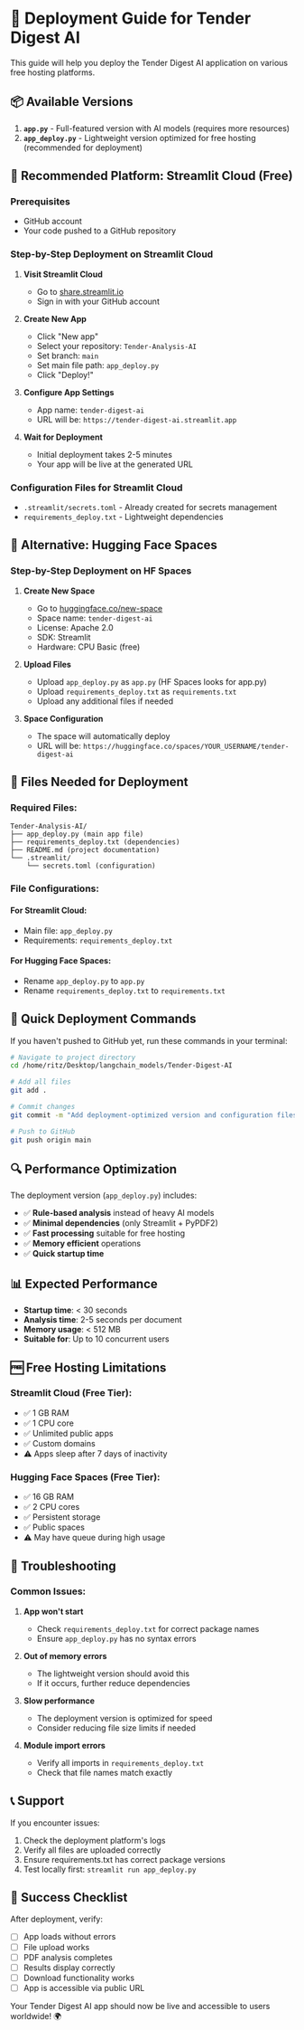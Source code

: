 # 🚀 Deployment Guide for Tender Digest AI

This guide will help you deploy the Tender Digest AI application on various free hosting platforms.

## 📦 Available Versions

1. **`app.py`** - Full-featured version with AI models (requires more resources)
2. **`app_deploy.py`** - Lightweight version optimized for free hosting (recommended for deployment)

## 🎯 Recommended Platform: Streamlit Cloud (Free)

### Prerequisites
- GitHub account
- Your code pushed to a GitHub repository

### Step-by-Step Deployment on Streamlit Cloud

1. **Visit Streamlit Cloud**
   - Go to [share.streamlit.io](https://share.streamlit.io)
   - Sign in with your GitHub account

2. **Create New App**
   - Click "New app"
   - Select your repository: `Tender-Analysis-AI`
   - Set branch: `main`
   - Set main file path: `app_deploy.py`
   - Click "Deploy!"

3. **Configure App Settings**
   - App name: `tender-digest-ai`
   - URL will be: `https://tender-digest-ai.streamlit.app`

4. **Wait for Deployment**
   - Initial deployment takes 2-5 minutes
   - Your app will be live at the generated URL

### Configuration Files for Streamlit Cloud
- `.streamlit/secrets.toml` - Already created for secrets management
- `requirements_deploy.txt` - Lightweight dependencies

## 🤗 Alternative: Hugging Face Spaces

### Step-by-Step Deployment on HF Spaces

1. **Create New Space**
   - Go to [huggingface.co/new-space](https://huggingface.co/new-space)
   - Space name: `tender-digest-ai`
   - License: Apache 2.0
   - SDK: Streamlit
   - Hardware: CPU Basic (free)

2. **Upload Files**
   - Upload `app_deploy.py` as `app.py` (HF Spaces looks for app.py)
   - Upload `requirements_deploy.txt` as `requirements.txt`
   - Upload any additional files if needed

3. **Space Configuration**
   - The space will automatically deploy
   - URL will be: `https://huggingface.co/spaces/YOUR_USERNAME/tender-digest-ai`

## 🔧 Files Needed for Deployment

### Required Files:
```
Tender-Analysis-AI/
├── app_deploy.py (main app file)
├── requirements_deploy.txt (dependencies)
├── README.md (project documentation)
└── .streamlit/
    └── secrets.toml (configuration)
```

### File Configurations:

#### For Streamlit Cloud:
- Main file: `app_deploy.py`
- Requirements: `requirements_deploy.txt`

#### For Hugging Face Spaces:
- Rename `app_deploy.py` to `app.py`
- Rename `requirements_deploy.txt` to `requirements.txt`

## 🚀 Quick Deployment Commands

If you haven't pushed to GitHub yet, run these commands in your terminal:

```bash
# Navigate to project directory
cd /home/ritz/Desktop/langchain_models/Tender-Digest-AI

# Add all files
git add .

# Commit changes
git commit -m "Add deployment-optimized version and configuration files"

# Push to GitHub
git push origin main
```

## 🔍 Performance Optimization

The deployment version (`app_deploy.py`) includes:

- ✅ **Rule-based analysis** instead of heavy AI models
- ✅ **Minimal dependencies** (only Streamlit + PyPDF2)
- ✅ **Fast processing** suitable for free hosting
- ✅ **Memory efficient** operations
- ✅ **Quick startup time**

## 📊 Expected Performance

- **Startup time**: < 30 seconds
- **Analysis time**: 2-5 seconds per document
- **Memory usage**: < 512 MB
- **Suitable for**: Up to 10 concurrent users

## 🆓 Free Hosting Limitations

### Streamlit Cloud (Free Tier):
- ✅ 1 GB RAM
- ✅ 1 CPU core
- ✅ Unlimited public apps
- ✅ Custom domains
- ⚠️ Apps sleep after 7 days of inactivity

### Hugging Face Spaces (Free Tier):
- ✅ 16 GB RAM
- ✅ 2 CPU cores  
- ✅ Persistent storage
- ✅ Public spaces
- ⚠️ May have queue during high usage

## 🔧 Troubleshooting

### Common Issues:

1. **App won't start**
   - Check `requirements_deploy.txt` for correct package names
   - Ensure `app_deploy.py` has no syntax errors

2. **Out of memory errors**
   - The lightweight version should avoid this
   - If it occurs, further reduce dependencies

3. **Slow performance**
   - The deployment version is optimized for speed
   - Consider reducing file size limits if needed

4. **Module import errors**
   - Verify all imports in `requirements_deploy.txt`
   - Check that file names match exactly

## 📞 Support

If you encounter issues:
1. Check the deployment platform's logs
2. Verify all files are uploaded correctly
3. Ensure requirements.txt has correct package versions
4. Test locally first: `streamlit run app_deploy.py`

## 🎉 Success Checklist

After deployment, verify:
- [ ] App loads without errors
- [ ] File upload works
- [ ] PDF analysis completes
- [ ] Results display correctly
- [ ] Download functionality works
- [ ] App is accessible via public URL

Your Tender Digest AI app should now be live and accessible to users worldwide! 🌍
